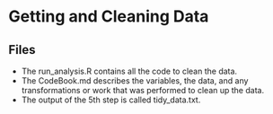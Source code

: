 # Getting and Cleaning Data
## Files
* The run_analysis.R contains all the code to clean the data.
* The CodeBook.md describes the variables, the data, and any transformations or work that was performed to clean up the data.
* The output of the 5th step is called tidy_data.txt.